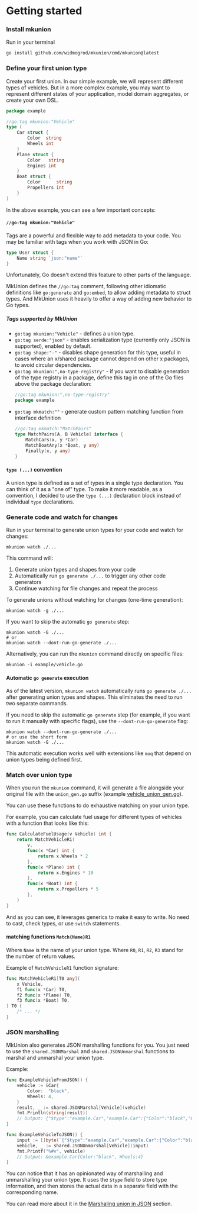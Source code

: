 # Getting started

### Install mkunion
Run in your terminal
```bash
go install github.com/widmogrod/mkunion/cmd/mkunion@latest
```

### Define your first union type
Create your first union. In our simple example, we will represent different types of vehicles.
But in a more complex example, you may want to represent different states of your application, model domain aggregates, or create your own DSL.
```go title="example/vehicle.go"
package example

//go:tag mkunion:"Vehicle"
type (
	Car struct {
		Color  string
		Wheels int
	}
	Plane struct {
		Color   string
		Engines int
	}
	Boat struct {
		Color      string
		Propellers int
	}
)
```

In the above example, you can see a few important concepts:

#### `//go:tag mkunion:"Vehicle"`

Tags are a powerful and flexible way to add metadata to your code.
You may be familiar with tags when you work with JSON in Go:

```go
type User struct {
	Name string `json:"name"`
}
```

Unfortunately, Go doesn't extend this feature to other parts of the language.

MkUnion defines the `//go:tag` comment, following other idiomatic definitions like `go:generate` and `go:embed`, to allow adding metadata to struct types.
And MkUnion uses it heavily to offer a way of adding new behavior to Go types.

##### Tags supported by MkUnion

- `go:tag mkunion:"Vehicle"` - defines a union type.
- `go:tag serde:"json"` - enables serialization type (currently only JSON is supported), enabled by default.
- `go:tag shape:"-"` - disables shape generation for this type, useful in cases where an x/shared package cannot depend on other x packages, to avoid circular dependencies.
- `go:tag mkunion:",no-type-registry"` - if you want to disable generation of the type registry in a package, define this tag in one of the Go files above the package declaration:
  ```go
  //go:tag mkunion:",no-type-registry"
  package example
  ```
- `go:tag mkmatch:""` - generate custom pattern matching function from interface definition
  ```go title="example/vehicle.go"
  //go:tag mkmatch:"MatchPairs"
  type MatchPairs[A, B Vehicle] interface {
      MatchCars(x, y *Car)
      MatchBoatAny(x *Boat, y any)
      Finally(x, y any)
  }
  ```

#### `type (...)` convention

A union type is defined as a set of types in a single type declaration. You can think of it as a "one of" type.
To make it more readable, as a convention, I decided to use the `type (...)` declaration block instead of individual `type` declarations.

### Generate code and watch for changes

Run in your terminal to generate union types for your code and watch for changes:
```
mkunion watch ./...
```

This command will:
1. Generate union types and shapes from your code
2. Automatically run `go generate ./...` to trigger any other code generators
3. Continue watching for file changes and repeat the process

To generate unions without watching for changes (one-time generation):
```
mkunion watch -g ./...
```

If you want to skip the automatic `go generate` step:
```
mkunion watch -G ./...
# or
mkunion watch --dont-run-go-generate ./...
```

Alternatively, you can run the `mkunion` command directly on specific files:
```
mkunion -i example/vehicle.go
```


#### Automatic `go generate` execution
As of the latest version, `mkunion watch` automatically runs `go generate ./...` after generating union types and shapes. This eliminates the need to run two separate commands.

If you need to skip the automatic `go generate` step (for example, if you want to run it manually with specific flags), use the `--dont-run-go-generate` flag:
```
mkunion watch --dont-run-go-generate ./...
# or use the short form
mkunion watch -G ./...
```

This automatic execution works well with extensions like `moq` that depend on union types being defined first.

### Match over union type
When you run the `mkunion` command, it will generate a file alongside your original file with the `union_gen.go` suffix (example [vehicle_union_gen.go](https://github.com/widmogrod/mkunion/tree/main/example/vehicle_union_gen.go)).

You can use these functions to do exhaustive matching on your union type.

For example, you can calculate fuel usage for different types of vehicles with a function that looks like this:

```go title="example/vehicle.go"
func CalculateFuelUsage(v Vehicle) int {
	return MatchVehicleR1(
		v,
		func(x *Car) int {
			return x.Wheels * 2
		},
		func(x *Plane) int {
			return x.Engines * 10
		},
		func(x *Boat) int {
			return x.Propellers * 5
		},
	)
}
```

And as you can see, it leverages generics to make it easy to write.
No need to cast, check types, or use `switch` statements.

#### matching functions `Match{Name}R1`
Where `Name` is the name of your union type.
Where `R0`, `R1`, `R2`, `R3` stand for the number of return values.

Example of `MatchVehicleR1` function signature:
```go
func MatchVehicleR1[T0 any](
	x Vehicle,
	f1 func(x *Car) T0,
	f2 func(x *Plane) T0,
	f3 func(x *Boat) T0,
) T0 {
	/* ... */
}
```

### JSON marshalling

MkUnion also generates JSON marshalling functions for you.
You just need to use the `shared.JSONMarshal` and `shared.JSONUnmarshal` functions to marshal and unmarshal your union type.

Example:

```go
func ExampleVehicleFromJSON() {
    vehicle := &Car{
        Color:  "black",
        Wheels: 4,
    }
    result, _ := shared.JSONMarshal[Vehicle](vehicle)
    fmt.Println(string(result))
    // Output: {"$type":"example.Car","example.Car":{"Color":"black","Wheels":4}}
}

func ExampleVehicleToJSON() {
    input := []byte(`{"$type":"example.Car","example.Car":{"Color":"black","Wheels":4}}`)
    vehicle, _ := shared.JSONUnmarshal[Vehicle](input)
    fmt.Printf("%#v", vehicle)
    // Output: &example.Car{Color:"black", Wheels:4}
}
```

You can notice that it has an opinionated way of marshalling and unmarshalling your union type.
It uses the `$type` field to store type information, and then stores the actual data in a separate field with the corresponding name.

You can read more about it in the [Marshaling union in JSON](./examples/json.md) section.